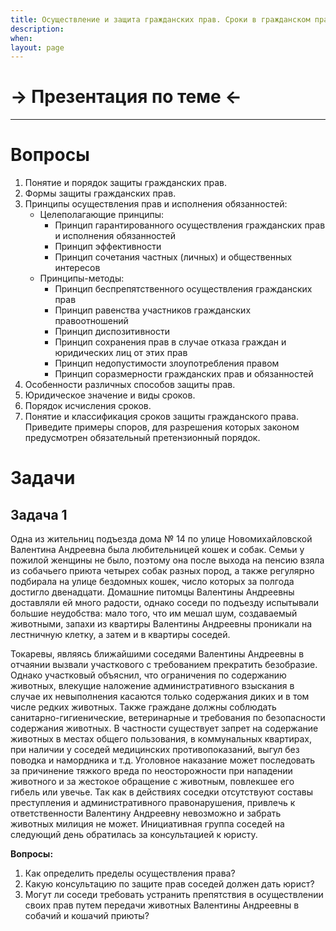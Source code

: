 ```yaml
---
title: Осуществление и защита гражданских прав. Сроки в гражданском праве
description:
when:
layout: page
---
```


# &rarr; <a id="goToPresentation" target="_blank">Презентация по теме</a> &larr;

<hr />

# Вопросы

1. Понятие и порядок защиты гражданских прав.
2. Формы защиты гражданских прав.
3. Принципы осуществления прав и исполнения обязанностей:
   - Целеполагающие принципы:
     - Принцип гарантированного осуществления гражданских прав и исполнения
       обязанностей
     - Принцип эффективности
     - Принцип сочетания частных (личных) и общественных интересов
   - Принципы-методы:
     - Принцип беспрепятственного осуществления гражданских прав
     - Принцип равенства участников гражданских правоотношений
     - Принцип диспозитивности
     - Принцип сохранения прав в случае отказа граждан и юридических лиц от этих
       прав
     - Принцип недопустимости злоупотребления правом
     - Принцип соразмерности гражданских прав и обязанностей
4. Особенности различных способов защиты прав.
5. Юридическое значение и виды сроков.
6. Порядок исчисления сроков.
7. Понятие и классификация сроков защиты гражданского права. Приведите примеры
   споров, для разрешения которых законом предусмотрен обязательный
   претензионный порядок.

# Задачи

## Задача 1

Одна из жительниц подъезда дома № 14 по улице Новомихайловской Валентина
Андреевна была любительницей кошек и собак. Семьи у пожилой женщины не было,
поэтому она после выхода на пенсию взяла из собачьего приюта четырех собак
разных пород, а также регулярно подбирала на улице бездомных кошек, число
которых за полгода достигло двенадцати. Домашние питомцы Валентины Андреевны
доставляли ей много радости, однако соседи по подъезду испытывали большие
неудобства: мало того, что им мешал шум, создаваемый животными, запахи из
квартиры Валентины Андреевны проникали на лестничную клетку, а затем и в
квартиры соседей.

Токаревы, являясь ближайшими соседями Валентины Андреевны в отчаянии вызвали
участкового с требованием прекратить безобразие. Однако участковый объяснил, что
ограничения по содержанию животных, влекущие наложение административного
взыскания в случае их невыполнения касаются только содержания диких и в том
числе редких животных. Также граждане должны соблюдать санитарно-гигиенические,
ветеринарные и требования по безопасности содержания животных. В частности
существует запрет на содержание животных в местах общего пользования, в
коммунальных квартирах, при наличии у соседей медицинских противопоказаний,
выгул без поводка и намордника и т.д. Уголовное наказание может последовать за
причинение тяжкого вреда по неосторожности при нападении животного и за жестокое
обращение с животным, повлекшее его гибель или увечье. Так как в действиях
соседки отсутствуют составы преступления и административного правонарушения,
привлечь к ответственности Валентину Андреевну невозможно и забрать животных
милиция не может. Инициативная группа соседей на следующий день обратилась за
консультацией к юристу.

**Вопросы:**

1. Как определить пределы осуществления права?
2. Какую консультацию по защите прав соседей должен дать юрист?
3. Могут ли соседи требовать устранить препятствия в осуществлении своих прав
   путем передачи животных Валентины Андреевны в собачий и кошачий приюты?
